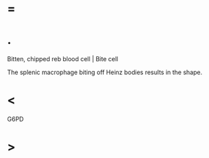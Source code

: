 # =

# .

Bitten, chipped reb blood cell | Bite cell

The splenic macrophage biting off Heinz bodies results in the shape.

# <

G6PD

# >
